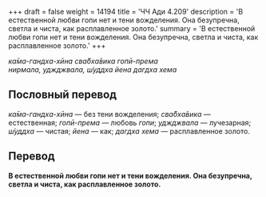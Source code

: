 +++
draft = false
weight = 14194
title = 'ЧЧ Ади 4.209'
description = 'В естественной любви гопи нет и тени вожделения. Она безупречна, светла и чиста, как расплавленное золото.'
summary = 'В естественной любви гопи нет и тени вожделения. Она безупречна, светла и чиста, как расплавленное золото.'
+++

_ка̄ма-гандха-хӣна сва̄бха̄вика гопӣ-према  
нирмала, уджджвала, ш́уддха йена дагдха хема_

## Пословный перевод

_ка̄ма_\-_гандха_\-_хӣна_ — без тени вожделения; _сва̄бха̄вика_ — естественная; _гопӣ_\-_према_ — любовь _гопи_; _уджджвала_ — лучезарная; _ш́уддха_ — чистая; _йена_ — как; _дагдха_ _хема_ — расплавленное золото.

## Перевод

**В естественной любви гопи нет и тени вожделения. Она безупречна, светла и чиста, как расплавленное золото.**
